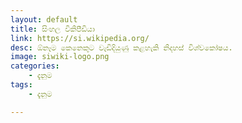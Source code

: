 ```yaml
---
layout: default
title: සිංහල විකිපීඩියා
link: https://si.wikipedia.org/
desc: ඕනෑම කෙනෙකුට වැඩිදියුණු කළහැකි නිදහස් විශ්‍‍වකෝෂ‍ය‍.
image: siwiki-logo.png
categories:
    - දැනුම
tags:
    - දැනුම

---
```


